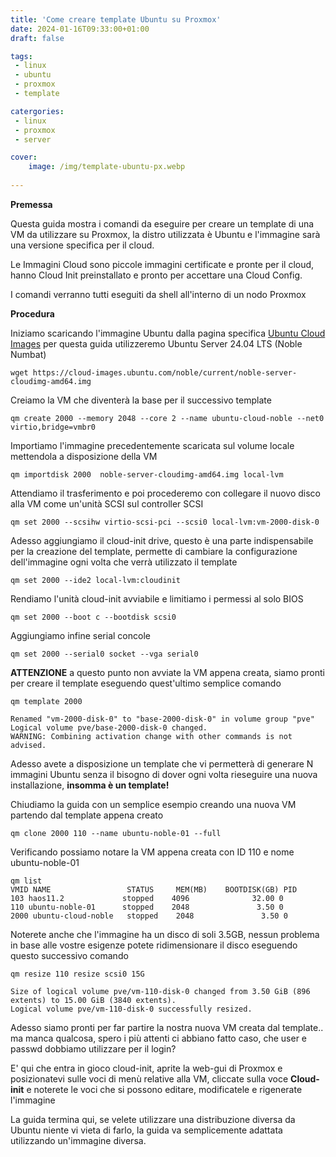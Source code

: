 ```yaml
---
title: 'Come creare template Ubuntu su Proxmox'
date: 2024-01-16T09:33:00+01:00
draft: false

tags:
 - linux
 - ubuntu
 - proxmox
 - template

catergories:
 - linux
 - proxmox
 - server

cover:
    image: /img/template-ubuntu-px.webp
 
---
```


**Premessa**

Questa guida mostra i comandi da eseguire per creare un template di una VM da utilizzare su Proxmox, la distro utilizzata è Ubuntu e l'immagine sarà una versione specifica per il cloud.

Le Immagini Cloud sono piccole immagini certificate e pronte per il cloud, hanno Cloud Init preinstallato e pronto per accettare una Cloud Config.

I comandi verranno tutti eseguiti da shell all'interno di un nodo Proxmox

**Procedura**

Iniziamo scaricando l'immagine Ubuntu dalla pagina specifica [Ubuntu Cloud Images](https://cloud-images.ubuntu.com/) per questa guida utilizzeremo Ubuntu Server 24.04 LTS (Noble Numbat)

    wget https://cloud-images.ubuntu.com/noble/current/noble-server-cloudimg-amd64.img

Creiamo la VM che diventerà la base per il successivo template

    qm create 2000 --memory 2048 --core 2 --name ubuntu-cloud-noble --net0 virtio,bridge=vmbr0

Importiamo l'immagine precedentemente scaricata sul volume locale mettendola a disposizione della VM

    qm importdisk 2000  noble-server-cloudimg-amd64.img local-lvm

Attendiamo il trasferimento e poi procederemo con collegare il nuovo disco alla VM come un'unità SCSI sul controller SCSI

    qm set 2000 --scsihw virtio-scsi-pci --scsi0 local-lvm:vm-2000-disk-0

Adesso aggiungiamo il cloud-init drive, questo è una parte indispensabile per la creazione del template, permette di cambiare la configurazione dell'immagine ogni volta che verrà utilizzato il template

    qm set 2000 --ide2 local-lvm:cloudinit

Rendiamo l'unità cloud-init avviabile e limitiamo i permessi al solo BIOS

    qm set 2000 --boot c --bootdisk scsi0

Aggiungiamo infine serial concole

    qm set 2000 --serial0 socket --vga serial0


**ATTENZIONE** a questo punto non avviate la VM appena creata, siamo pronti per creare il template eseguendo quest'ultimo semplice comando

    qm template 2000

    Renamed "vm-2000-disk-0" to "base-2000-disk-0" in volume group "pve"
    Logical volume pve/base-2000-disk-0 changed.
    WARNING: Combining activation change with other commands is not advised.

Adesso avete a disposizione un template che vi permetterà di generare N immagini Ubuntu senza il bisogno di dover ogni volta rieseguire una nuova installazione, **insomma è un template!**

Chiudiamo la guida con un semplice esempio creando una nuova VM partendo dal template appena creato

    qm clone 2000 110 --name ubuntu-noble-01 --full

Verificando possiamo notare la VM appena creata con ID 110 e nome ubuntu-noble-01

    qm list
    VMID NAME                 STATUS     MEM(MB)    BOOTDISK(GB) PID       
    103 haos11.2             stopped    4096              32.00 0         
    110 ubuntu-noble-01      stopped    2048               3.50 0         
    2000 ubuntu-cloud-noble   stopped    2048               3.50 0 

Noterete anche che l'immagine ha un disco di soli 3.5GB, nessun problema in base alle vostre esigenze potete ridimensionare il disco eseguendo questo successivo comando

    qm resize 110 resize scsi0 15G
    
    Size of logical volume pve/vm-110-disk-0 changed from 3.50 GiB (896 extents) to 15.00 GiB (3840 extents).
    Logical volume pve/vm-110-disk-0 successfully resized.


Adesso siamo pronti per far partire la nostra nuova VM creata dal template.. ma manca qualcosa, spero i più attenti ci abbiano fatto caso, che user e passwd dobbiamo utilizzare per il login?

E' qui che entra in gioco cloud-init, aprite la web-gui di Proxmox e posizionatevi sulle voci di menù relative alla VM, cliccate sulla voce **Cloud-init** e noterete le voci che si possono editare, modificatele e rigenerate l'immagine


La guida termina qui, se velete utilizzare una distribuzione diversa da Ubuntu niente vi vieta di farlo, la guida va semplicemente adattata utilizzando un'immagine diversa.









